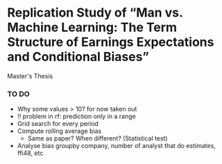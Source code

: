 # Replication Study of “Man vs. Machine Learning: The Term Structure of Earnings Expectations and Conditional Biases” 
Master's Thesis

### TO DO 
* Why some values > 10? for now taken out
* !! problem in rf: prediction only in a range
* Grid search for every period
* Compute rolling average bias
	* Same as paper? When different? (Statistical test)
* Analyse bias groupby company, number of analyst that do estimates, ffi48, etc